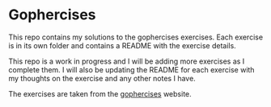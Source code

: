 # Gophercises

This repo contains my solutions to the gophercises exercises. Each exercise is in its own folder and contains a README with the exercise details.

This repo is a work in progress and I will be adding more exercises as I complete them. I will also be updating the README for each exercise with my thoughts on the exercise and any other notes I have.

The exercises are taken from the [gophercises](https://gophercises.com/) website.
